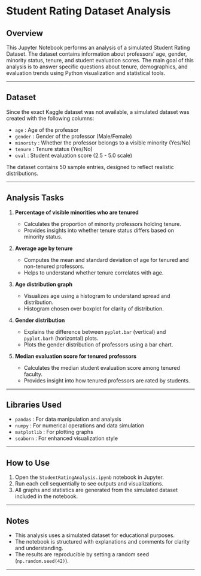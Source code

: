 # Student Rating Dataset Analysis

## Overview
This Jupyter Notebook performs an analysis of a simulated Student Rating Dataset. The dataset contains information about professors’ age, gender, minority status, tenure, and student evaluation scores. The main goal of this analysis is to answer specific questions about tenure, demographics, and evaluation trends using Python visualization and statistical tools.

---

## Dataset
Since the exact Kaggle dataset was not available, a simulated dataset was created with the following columns:

- `age` : Age of the professor
- `gender` : Gender of the professor (Male/Female)
- `minority` : Whether the professor belongs to a visible minority (Yes/No)
- `tenure` : Tenure status (Yes/No)
- `eval` : Student evaluation score (2.5 - 5.0 scale)

The dataset contains 50 sample entries, designed to reflect realistic distributions.

---

## Analysis Tasks

1. **Percentage of visible minorities who are tenured**
   - Calculates the proportion of minority professors holding tenure.
   - Provides insights into whether tenure status differs based on minority status.

2. **Average age by tenure**
   - Computes the mean and standard deviation of age for tenured and non-tenured professors.
   - Helps to understand whether tenure correlates with age.

3. **Age distribution graph**
   - Visualizes age using a histogram to understand spread and distribution.
   - Histogram chosen over boxplot for clarity of distribution.

4. **Gender distribution**
   - Explains the difference between `pyplot.bar` (vertical) and `pyplot.barh` (horizontal) plots.
   - Plots the gender distribution of professors using a bar chart.

5. **Median evaluation score for tenured professors**
   - Calculates the median student evaluation score among tenured faculty.
   - Provides insight into how tenured professors are rated by students.

---

## Libraries Used
- `pandas` : For data manipulation and analysis
- `numpy` : For numerical operations and data simulation
- `matplotlib` : For plotting graphs
- `seaborn` : For enhanced visualization style

---

## How to Use
1. Open the `StudentRatingAnalysis.ipynb` notebook in Jupyter.
2. Run each cell sequentially to see outputs and visualizations.
3. All graphs and statistics are generated from the simulated dataset included in the notebook.

---

## Notes
- This analysis uses a simulated dataset for educational purposes.
- The notebook is structured with explanations and comments for clarity and understanding.
- The results are reproducible by setting a random seed (`np.random.seed(42)`).

---

